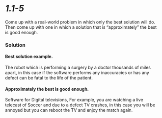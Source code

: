 # *1.1-5*
Come up with a real-world problem in which only the best solution will do. Then
come up with one in which a solution that is “approximately” the best is good enough.

### Solution
#### Best solution example.
The robot which is performing a surgery by a doctor thousands of miles apart, in this case if the software performs any inaccuracies or has any defect can be fatal to the life of the patient.

#### Approximately the best is good enough.
Software for Digital televisions, For example, you are watching a live telecast of Soccer and due to a defect TV crashes, in this case you will be annoyed but you can reboot the TV and enjoy the match again.